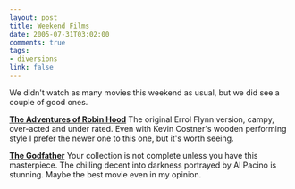 ```yaml
--- 
layout: post
title: Weekend Films
date: 2005-07-31T03:02:00
comments: true
tags:
- diversions
link: false
---
```

We didn't watch as many movies this weekend as usual, but we did see a couple of good ones.

<strong><a href="http://imdb.com/title/tt0029843/" title="The Adventures of Robin Hood">The Adventures of Robin Hood</a></strong>
The original Errol Flynn version, campy, over-acted and under rated. Even with Kevin Costner's wooden performing style I prefer the newer one to this one, but it's worth seeing.

<strong><a href="http://imdb.com/title/tt0068646/" title="The Godfather">The Godfather</a></strong>
Your collection is not complete unless you have this masterpiece. The chilling decent into darkness portrayed by Al Pacino is stunning. Maybe the best movie even in my opinion.
